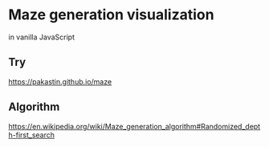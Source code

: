 # Maze generation visualization
in vanilla JavaScript


## Try
https://pakastin.github.io/maze

## Algorithm
https://en.wikipedia.org/wiki/Maze_generation_algorithm#Randomized_depth-first_search
